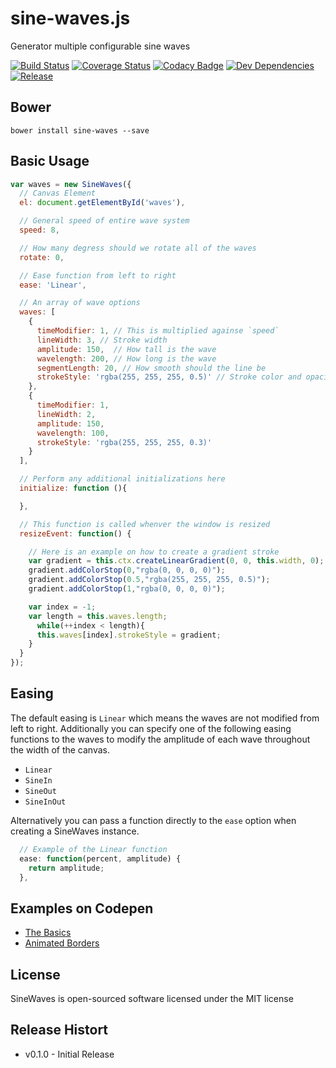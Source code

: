 # sine-waves.js

Generator multiple configurable sine waves

[![Build Status](http://img.shields.io/travis/isuttell/sine-waves.svg?style=flat)](https://travis-ci.org/isuttell/sine-waves)
[![Coverage Status](https://img.shields.io/coveralls/isuttell/sine-waves.svg?style=flat)](https://coveralls.io/r/isuttell/sine-waves)
[![Codacy Badge](https://img.shields.io/codacy/a52fd69032474c0ca88dc06ab69a9839.svg?style=flat)](https://www.codacy.com/public/isuttell/sine-waves)
[![Dev Dependencies](http://img.shields.io/david/dev/isuttell/sine-waves.svg?style=flat)](https://david-dm.org/isuttell/sine-waves#info=devDependencies)
[![Release](https://img.shields.io/bower/v/sine-waves.svg?style=flat)](https://github.com/isuttell/sine-waves/tarball/master)

## Bower

```shell
bower install sine-waves --save
```

## Basic Usage
```js
var waves = new SineWaves({
  // Canvas Element
  el: document.getElementById('waves'),

  // General speed of entire wave system
  speed: 8,

  // How many degress should we rotate all of the waves
  rotate: 0,

  // Ease function from left to right
  ease: 'Linear',

  // An array of wave options
  waves: [
    {
      timeModifier: 1, // This is multiplied againse `speed`
      lineWidth: 3, // Stroke width
      amplitude: 150,  // How tall is the wave
      wavelength: 200, // How long is the wave
      segmentLength: 20, // How smooth should the line be
      strokeStyle: 'rgba(255, 255, 255, 0.5)' // Stroke color and opacity
    },
    {
      timeModifier: 1,
      lineWidth: 2,
      amplitude: 150,
      wavelength: 100,
      strokeStyle: 'rgba(255, 255, 255, 0.3)'
    }
  ],

  // Perform any additional initializations here
  initialize: function (){

  },

  // This function is called whenver the window is resized
  resizeEvent: function() {

    // Here is an example on how to create a gradient stroke
    var gradient = this.ctx.createLinearGradient(0, 0, this.width, 0);
    gradient.addColorStop(0,"rgba(0, 0, 0, 0)");
    gradient.addColorStop(0.5,"rgba(255, 255, 255, 0.5)");
    gradient.addColorStop(1,"rgba(0, 0, 0, 0)");

    var index = -1;
    var length = this.waves.length;
      while(++index < length){
      this.waves[index].strokeStyle = gradient;
    }
  }
});
```

## Easing
The default easing is `Linear` which means the waves are not modified from left to right. Additionally you can specify one of the following easing functions to the waves to modify the amplitude of each wave throughout the width of the canvas.

* `Linear`
* `SineIn`
* `SineOut`
* `SineInOut`

Alternatively you can pass a function directly to the `ease` option when creating a SineWaves instance.

```js
  // Example of the Linear function
  ease: function(percent, amplitude) {
    return amplitude;
  },
```

## Examples on Codepen

* [The Basics](http://codepen.io/isuttell/pen/vENOZw)
* [Animated Borders](http://codepen.io/isuttell/pen/PwPqOw)

## License
SineWaves is open-sourced software licensed under the MIT license

## Release Histort
- v0.1.0 - Initial Release
